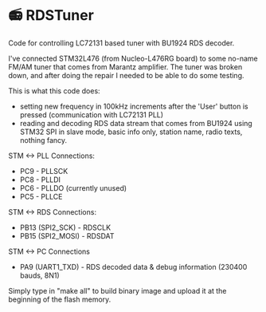 # 📻 RDSTuner
Code for controlling LC72131 based tuner with BU1924 RDS decoder.

I've connected STM32L476 (from Nucleo-L476RG board) to some no-name FM/AM tuner that comes from Marantz amplifier. The tuner was broken down, and after doing the repair I needed to be able to do some testing.

This is what this code does:
+ setting new frequency in 100kHz increments after the 'User' button is pressed (communication with LC72131 PLL)
+ reading and decoding RDS data stream that comes from BU1924 using STM32 SPI in slave mode, basic info only, station name, radio texts, nothing fancy.

STM <-> PLL Connections:

+ PC9 - PLLSCK
+ PC8 - PLLDI
+ PC6 - PLLDO (currently unused)
+ PC5 - PLLCE

STM <-> RDS Connections:

+ PB13 (SPI2_SCK) - RDSCLK
+ PB15 (SPI2_MOSI) - RDSDAT

STM <-> PC Connections

+ PA9 (UART1_TXD) - RDS decoded data & debug information (230400 bauds, 8N1)

Simply type in "make all" to build binary image and upload it at the beginning of the flash memory.


